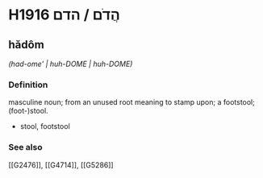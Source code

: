 # H1916 הֲדֹם / הדם

## hădôm

_(had-ome' | huh-DOME | huh-DOME)_

### Definition

masculine noun; from an unused root meaning to stamp upon; a footstool; (foot-)stool.

- stool, footstool
### See also

[[G2476]], [[G4714]], [[G5286]]

